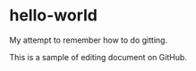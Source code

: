 # hello-world
My attempt to remember how to do gitting.

This is a sample of editing document on GitHub. 
